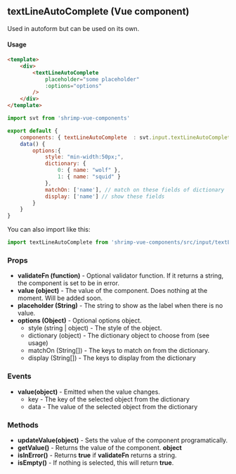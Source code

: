 ## textLineAutoComplete (Vue component)

Used in autoform but can be used on its own.


#### Usage
```html
<template>
	<div>
		<textLineAutoComplete 
			placeholder="some placeholder"
			:options="options"
		/>
	</div>
</template>
```

```javascript
import svt from 'shrimp-vue-components'

export default {
	components: { textLineAutoComplete  : svt.input.textLineAutoComplete },
	data() {
		options:{
			style: "min-width:50px;",
			dictionary: {
				0: { name: "wolf" },
				1: { name: "squid" }
			},
			matchOn: ['name'], // match on these fields of dictionary
			display: ['name'] // show these fields
		}
	}
}


```

You can also import like this:
```javascript
import textLineAutoComplete from 'shrimp-vue-components/src/input/textLineAutoComplete '
```

### Props
- **validateFn (function)** - Optional validator function. If it returns a string, the component is set to be in error.
- **value (object)** - The value of the component. Does nothing at the moment. Will be added soon.
- **placeholder (String)** - The string to show as the label when there is no value.
- **options (Object)** - Optional options object. 
	- style (string | object) - The style of the object.
	- dictionary (object) - The dictionary object to choose from (see usage)
	- matchOn (String[]) - The keys to match on from the dictionary.
	- display (String[]) - The keys to display from the dictionary

### Events
- **value(object)** - Emitted when the value changes.
 	- key - The key of the selected object from the dictionary
	- data - The value of the selected object from the dictionary

### Methods
- **updateValue(object)** - Sets the value of the component programatically.
- **getValue()** - Returns the value of the component. **object**
- **isInError()** - Returns **true** if **validateFn** returns a string.
- **isEmpty()** - If nothing is selected, this will return **true**.


